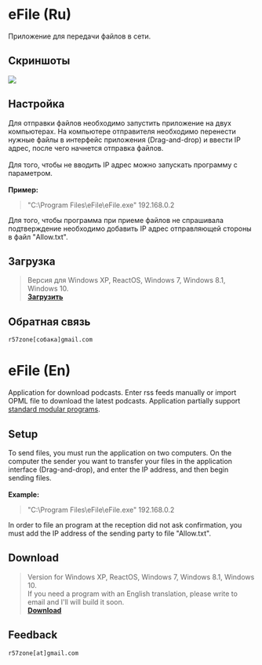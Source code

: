 # eFile (Ru)
Приложение для передачи файлов в сети.<br>

## Скриншоты
![](https://cloud.githubusercontent.com/assets/9499881/18416699/9b152638-782c-11e6-88be-1bf9b9dc4636.png)

## Настройка
Для отправки файлов необходимо запустить приложение на двух компьютерах. На компьютере отправителя необходимо перенести нужные файлы в интерфейс приложения (Drag-and-drop) и ввести IP адрес, после чего начнется отправка файлов.<br><br>
Для того, чтобы не вводить IP адрес можно запускать программу с параметром.<br><br>
**Пример:**
>"C:\Program Files\eFile\eFile.exe" 192.168.0.2

Для того, чтобы программа при приеме файлов не спрашивала подтверждение необходимо добавить IP адрес отправляющей стороны в файл "Allow.txt".

## Загрузка
>Версия для Windows XP, ReactOS, Windows 7, Windows 8.1, Windows 10.<br>
**[Загрузить](https://github.com/r57zone/eFile/releases)**

## Обратная связь
`r57zone[собака]gmail.com`

# eFile (En)
Application for download podcasts. Enter rss feeds manually or import OPML file to download the latest podcasts. Application partially support [standard modular programs](https://github.com/r57zone/Standard-modular-program).

## Setup
To send files, you must run the application on two computers. On the computer the sender you want to transfer your files in the application interface (Drag-and-drop), and enter the IP address, and then begin sending files.<br><br>
**Example:**
>"C:\Program Files\eFile\eFile.exe" 192.168.0.2

In order to file an program at the reception did not ask confirmation, you must add the IP address of the sending party to file "Allow.txt".

## Download
>Version for Windows XP, ReactOS, Windows 7, Windows 8.1, Windows 10.<br>
>If you need a program with an English translation, please write to email and I'll will build it soon.<br>
**[Download](https://github.com/r57zone/eFile/releases)**

## Feedback
`r57zone[at]gmail.com`